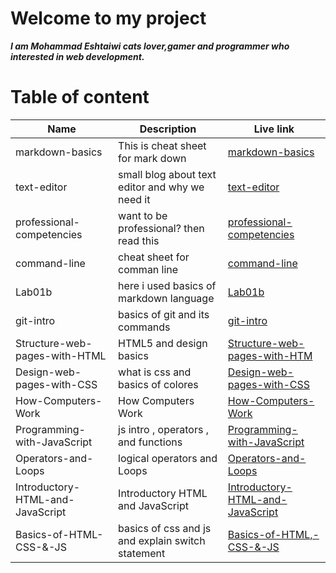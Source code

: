 # Welcome to my project

**_I am Mohammad Eshtaiwi cats lover,gamer and programmer who interested in web development._**

# Table of content

| Name                             | Description                                       | Live link                                                                                                              |
| -------------------------------- | ------------------------------------------------- | ---------------------------------------------------------------------------------------------------------------------- |
| markdown-basics                  | This is cheat sheet for mark down                 | [markdown-basics](https://mohammad-eshtaiwi.github.io/reading-notes/markdown-basics)                                   |
| text-editor                      | small blog about text editor and why we need it   | [text-editor](https://mohammad-eshtaiwi.github.io/reading-notes/text-editor)                                           |
| professional-competencies        | want to be professional? then read this           | [professional-competencies](https://mohammad-eshtaiwi.github.io/reading-notes/professional-competencies)               |
| command-line                     | cheat sheet for comman line                       | [command-line](https://mohammad-eshtaiwi.github.io/reading-notes/command-line)                                         |
| Lab01b                           | here i used basics of markdown language           | [Lab01b](https://mohammad-eshtaiwi.github.io/reading-notes/Lab01b)                                                     |
| git-intro                        | basics of git and its commands                    | [git-intro](https://mohammad-eshtaiwi.github.io/reading-notes/git-intro)                                               |
| Structure-web-pages-with-HTML    | HTML5 and design basics                           | [Structure-web-pages-with-HTM](https://mohammad-eshtaiwi.github.io/reading-notes/Structure-web-pages-with-HTML)        |
| Design-web-pages-with-CSS        | what is css and basics of colores                 | [Design-web-pages-with-CSS](https://mohammad-eshtaiwi.github.io/reading-notes/Design-web-pages-with-CSS)               |
| How-Computers-Work               | How Computers Work                                | [How-Computers-Work](https://mohammad-eshtaiwi.github.io/reading-notes/How-Computers-Work)                             |
| Programming-with-JavaScript      | js intro , operators , and functions              | [Programming-with-JavaScript](https://mohammad-eshtaiwi.github.io/reading-notes/Programming-with-JavaScript)           |
| Operators-and-Loops              | logical operators and Loops                       | [Operators-and-Loops](https://mohammad-eshtaiwi.github.io/reading-notes/Operators-and-Loops)                           |
| Introductory-HTML-and-JavaScript | Introductory HTML and JavaScript                  | [Introductory-HTML-and-JavaScript](https://mohammad-eshtaiwi.github.io/reading-notes/Introductory-HTML-and-JavaScript) |
| Basics-of-HTML-CSS-&-JS          | basics of css and js and explain switch statement | [Basics-of-HTML,-CSS-&-JS](https://mohammad-eshtaiwi.github.io/reading-notes/Basics-of-HTML-CSS-&-JS)                  |
